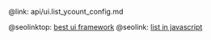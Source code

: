 @link: api/ui.list_ycount_config.md

@seolinktop: [best ui framework](https://webix.com)
@seolink: [list in javascript](https://webix.com/widget/list/)